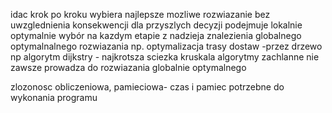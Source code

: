 idac krok po kroku wybiera najlepsze mozliwe rozwiazanie bez uwzglednienia konsekwencji dla przyszlych decyzji
podejmuje lokalnie optymalnie wybór na kazdym etapie z nadzieja znalezienia globalnego optymalnalnego rozwiazania
np. optymalizacja trasy dostaw -przez drzewo
np algorytm dijkstry - najkrotsza sciezka 
kruskala
algorytmy zachlanne nie zawsze prowadza do rozwiazania globalnie optymalnego

zlozonosc obliczeniowa, pamieciowa- czas i pamiec potrzebne do wykonania programu

